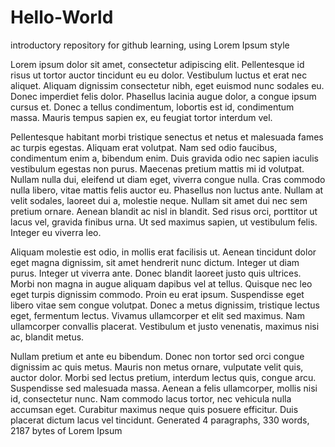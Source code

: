 # Hello-World
introductory repository for github learning, using Lorem Ipsum style


Lorem ipsum dolor sit amet, consectetur adipiscing elit. Pellentesque id risus ut tortor auctor tincidunt eu eu dolor. Vestibulum luctus et erat nec aliquet. Aliquam dignissim consectetur nibh, eget euismod nunc sodales eu. Donec imperdiet felis dolor. Phasellus lacinia augue dolor, a congue ipsum cursus et. Donec a tellus condimentum, lobortis est id, condimentum massa. Mauris tempus sapien ex, eu feugiat tortor interdum vel.

Pellentesque habitant morbi tristique senectus et netus et malesuada fames ac turpis egestas. Aliquam erat volutpat. Nam sed odio faucibus, condimentum enim a, bibendum enim. Duis gravida odio nec sapien iaculis vestibulum egestas non purus. Maecenas pretium mattis mi id volutpat. Nullam nulla dui, eleifend ut diam eget, viverra congue nulla. Cras commodo nulla libero, vitae mattis felis auctor eu. Phasellus non luctus ante. Nullam at velit sodales, laoreet dui a, molestie neque. Nullam sit amet dui nec sem pretium ornare. Aenean blandit ac nisl in blandit. Sed risus orci, porttitor ut lacus vel, gravida finibus urna. Ut sed maximus sapien, ut vestibulum felis. Integer eu viverra leo.

Aliquam molestie est odio, in mollis erat facilisis ut. Aenean tincidunt dolor eget magna dignissim, sit amet hendrerit nunc dictum. Integer ut diam purus. Integer ut viverra ante. Donec blandit laoreet justo quis ultrices. Morbi non magna in augue aliquam dapibus vel at tellus. Quisque nec leo eget turpis dignissim commodo. Proin eu erat ipsum. Suspendisse eget libero vitae sem congue volutpat. Donec a metus dignissim, tristique lectus eget, fermentum lectus. Vivamus ullamcorper et elit sed maximus. Nam ullamcorper convallis placerat. Vestibulum et justo venenatis, maximus nisi ac, blandit metus.

Nullam pretium et ante eu bibendum. Donec non tortor sed orci congue dignissim ac quis metus. Mauris non metus ornare, vulputate velit quis, auctor dolor. Morbi sed lectus pretium, interdum lectus quis, congue arcu. Suspendisse sed malesuada massa. Aenean a felis ullamcorper, mollis nisi id, consectetur nunc. Nam commodo lacus tortor, nec vehicula nulla accumsan eget. Curabitur maximus neque quis posuere efficitur. Duis placerat dictum lacus vel tincidunt.
Generated 4 paragraphs, 330 words, 2187 bytes of Lorem Ipsum
